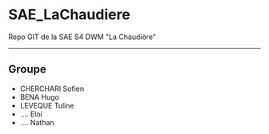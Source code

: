 # SAE_LaChaudiere
Repo GIT de la SAE S4 DWM "La Chaudière"

---

## Groupe 

- CHERCHARI Sofien
- BENA Hugo
- LEVEQUE Tuline
- .... Eloi
- .... Nathan
